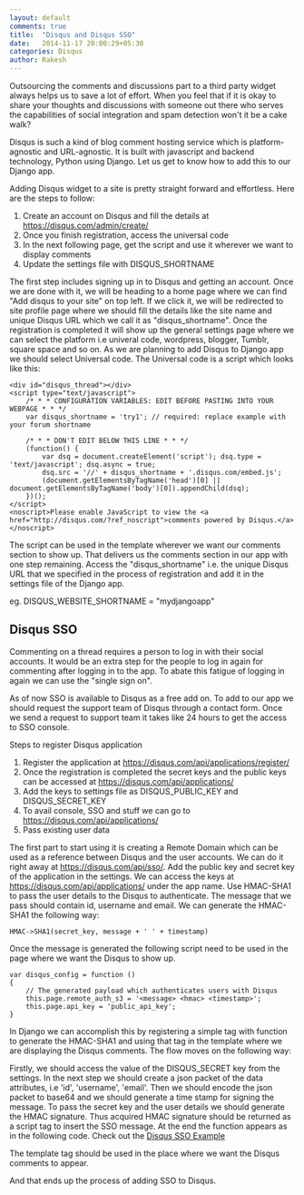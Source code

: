 ```yaml
---
layout: default
comments: true
title:  "Disqus and Disqus SSO"
date:   2014-11-17 20:00:29+05:30
categories: Disqus
author: Rakesh
---
```

Outsourcing the comments and discussions part to a third party widget always helps us to save a lot of effort. When you feel that if it is okay to share your thoughts and discussions with someone out there who serves the capabilities of social integration and spam detection won't it be a cake walk?

Disqus is such a kind of blog comment hosting service which is platform-agnostic and URL-agnostic. It is built with javascript and backend technology, Python using Django. Let us get to know how to add this to our Django app.

Adding Disqus widget to a site is pretty straight forward and effortless. Here are the steps to follow:

1. Create an account on Disqus and fill the details at https://disqus.com/admin/create/
2. Once you finish registration, access the universal code
3. In the next following page, get the script and use it wherever we want to display comments
4. Update the settings file with DISQUS_SHORTNAME

The first step includes signing up in to Disqus and getting an account. Once we are done with it, we will be heading to a home page where we can find "Add disqus to your site" on top left. If we click it, we will be redirected to site profile page where we should fill the details like the site name and unique Disqus URL which we call it as "disqus_shortname". Once the registration is completed it will show up the general settings page where we can select the platform i.e univeral code, wordpress, blogger, Tumblr, square space and so on. As we are planning to add Disqus to Django app we should select Universal code. The Universal code is a script which looks like this:

    <div id="disqus_thread"></div>
    <script type="text/javascript">
        /* * * CONFIGURATION VARIABLES: EDIT BEFORE PASTING INTO YOUR WEBPAGE * * */
        var disqus_shortname = 'try1'; // required: replace example with your forum shortname

        /* * * DON'T EDIT BELOW THIS LINE * * */
        (function() {
            var dsq = document.createElement('script'); dsq.type = 'text/javascript'; dsq.async = true;
            dsq.src = '//' + disqus_shortname + '.disqus.com/embed.js';
            (document.getElementsByTagName('head')[0] || document.getElementsByTagName('body')[0]).appendChild(dsq);
        })();
    </script>
    <noscript>Please enable JavaScript to view the <a href="http://disqus.com/?ref_noscript">comments powered by Disqus.</a></noscript>

The script can be used in the template wherever we want our comments section to show up. That delivers us the comments section in our app with one step remaining. Access the "disqus_shortname" i.e. the unique Disqus URL that we specified in the process of registration and add it in the settings file of the Django app.

eg.
    DISQUS_WEBSITE_SHORTNAME = "mydjangoapp"

Disqus SSO
-----------------

Commenting on a thread requires a person to log in with their social accounts. It would be an extra step for the people to log in again for commenting after logging in to the app. To abate this fatigue of logging in again we can use the "single sign on".

As of now SSO is available to Disqus as a free add on. To add to our app we should request the support team of Disqus through a contact form. Once we send a request to support team it takes like 24 hours to get the access to SSO console.

Steps to register Disqus application

1. Register the application at https://disqus.com/api/applications/register/
2. Once the registration is completed the secret keys and the public keys can be accessed at https://disqus.com/api/applications/
3. Add the keys to settings file as DISQUS_PUBLIC_KEY and DISQUS_SECRET_KEY
4. To avail console, SSO and stuff we can go to https://disqus.com/api/applications/
5. Pass existing user data

The first part to start using it is creating a Remote Domain which can be used as a reference between Disqus and the user accounts. We can do it right away at https://disqus.com/api/sso/. Add the public key and secret key of the application in the settings. We can access the keys at https://disqus.com/api/applications/ under the app name. Use HMAC-SHA1 to pass the user details to the Disqus to authenticate. The message that we pass should contain id, username and email. We can generate the HMAC-SHA1 the following way:

    HMAC->SHA1(secret_key, message + ' ' + timestamp)

Once the message is generated the following script need to be used in the page where we want the Disqus to show up.

    var disqus_config = function ()
    {
        // The generated payload which authenticates users with Disqus
        this.page.remote_auth_s3 = '<message> <hmac> <timestamp>';
        this.page.api_key = 'public_api_key';
    }

In Django we can accomplish this by registering a simple tag with function to generate the HMAC-SHA1 and using that tag in the template where we are displaying the Disqus comments. The flow moves on the following way:

Firstly, we should access the value of the DISQUS_SECRET key from the settings. In the next step we should create a json packet of the data attributes, i.e 'id', 'username', 'email'. Then we should encode the json packet to base64 and we should generate a time stamp for signing the message. To pass the secret key and the user details we should generate the HMAC signature. Thus acquired HMAC signature should be returned as a script tag to insert the SSO message. At the end the function appears as in the following code. Check out the [Disqus SSO Example](https://gist.github.com/krvc/9afc17db9eb8d01b7655)


The template tag should be used in the place where we want the Disqus comments to appear.

And that ends up the process of adding SSO to Disqus.

